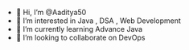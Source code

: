 - 👋 Hi, I’m @Aaditya50
- 👀 I’m interested in Java , DSA , Web Development
- 🌱 I’m currently learning Advance Java
- 💞️ I’m looking to collaborate on DevOps


<!---
Aaditya55/Aaditya55 is a ✨ special ✨ repository because its `README.md` (this file) appears on your GitHub profile.
You can click the Preview link to take a look at your changes.
--->
